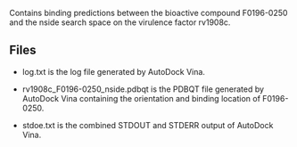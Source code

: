 Contains binding predictions between the bioactive compound F0196-0250 and the nside search space on the virulence factor rv1908c.

## Files

- log.txt is the log file generated by AutoDock Vina.

- rv1908c_F0196-0250_nside.pdbqt is the PDBQT file generated by AutoDock Vina containing the orientation and binding location of F0196-0250.

- stdoe.txt is the combined STDOUT and STDERR output of AutoDock Vina.

